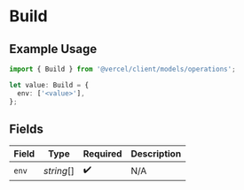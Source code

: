 # Build

## Example Usage

```typescript
import { Build } from '@vercel/client/models/operations';

let value: Build = {
  env: ['<value>'],
};
```

## Fields

| Field | Type       | Required           | Description |
| ----- | ---------- | ------------------ | ----------- |
| `env` | _string_[] | :heavy_check_mark: | N/A         |
